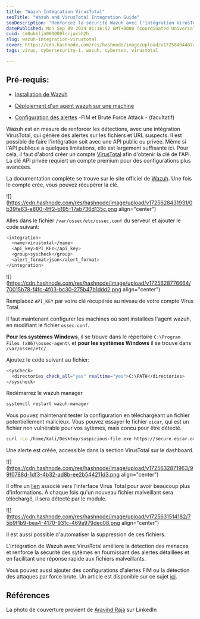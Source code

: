```yaml
---
title: "Wazuh Intégration VirusTotal"
seoTitle: "Wazuh and VirusTotal Integration Guide"
seoDescription: "Renforcez la sécurité Wazuh avec l'intégration VirusTotal pour des détections et alertes avancées sur fichiers et URL suspects"
datePublished: Mon Sep 09 2024 01:16:52 GMT+0000 (Coordinated Universal Time)
cuid: cm0ubbljn000009lccjac5h2h
slug: wazuh-integration-virustotal
cover: https://cdn.hashnode.com/res/hashnode/image/upload/v1725840448744/bebbfcb1-a502-4971-8c89-d77a9042e429.jpeg
tags: virus, cybersecurity-1, wazuh, cybersec, virustotal

---
```


## Pré-requis:

* [Installation de Wazuh](https://blog.fikara.io/wazuh-installation)
    
* [Déploiement d'un agent wazuh sur une machine](https://blog.fikara.io/deploiement-des-agents-wazuh)
    
* [Configuration des alertes](https://blog.fikara.io/configuration-des-alertes-fim-sur-wazuh) -FIM et Brute Force Attack - (facultatif)
    

Wazuh est en mesure de renforcer les détections, avec une intégration VirusTotal, qui génère des alertes sur les fichiers et URL suspects. Il est possible de faire l'intégration soit avec une API public ou privée. Même si l'API publique a quelques limitations, elle est largement suffisante ici. Pour cela, il faut d'abord créer un compte [VirusTotal](https://www.virustotal.com/gui/home/upload) afin d'obtenir la clé de l'API. La clé API privée requiert un compte premium pour des configurations plus avancées.

La documentation complète se trouve sur le site officiel de [Wazuh](https://documentation.wazuh.com/current/user-manual/capabilities/malware-detection/virus-total-integration.html). Une fois le compte crée, vous pouvez récupérer la clé.

![](https://cdn.hashnode.com/res/hashnode/image/upload/v1725628431931/0b39fe63-e800-4ff2-b195-17ab736d135c.png align="center")

Alles dans le fichier `/var/ossec/etc/ossec.conf` du serveur et ajouter le code suivant:

```bash
<integration>
  <name>virustotal</name>
  <api_key>API_KEY</api_key>
  <group>syscheck</group>
  <alert_format>json</alert_format>
</integration>
```

![](https://cdn.hashnode.com/res/hashnode/image/upload/v1725628776664/70015b78-f4fc-4f03-bc30-275b47b1ddd2.png align="center")

Remplacez `API_KEY` par votre clé récupérée au niveau de votre compte Virus Total.

Il faut maintenant configurer les machines où sont installées l'agent wazuh, en modifiant le fichier `ossec.conf`.

**Pour les systèmes Windows**, il se trouve dans le répertoire `C:\Program Files (x86)\ossec-agent\` et **pour les systèmes Windows** il se trouve dans `/var/ossec/etc/`

Ajoutez le code suivant au fichier:

```bash
<syscheck>
  <directories check_all="yes" realtime="yes">C:\PATH</directories>
</syscheck>
```

Redémarrez le wazuh manager

```bash
systemctl restart wazuh-manager
```

Vous pouvez maintenant tester la configuration en téléchargeant un fichier potentiellement malicieux. Vous pouvez essayer le fichier `eicar`, qui est un fichier non vulnérable pour vos sytèmes, mais concu pour être détecté.

```bash
curl -Lo /home/kali/Desktop/suspicious-file.exe https://secure.eicar.org/eicar.com
```

Une alerte est créée, accessible dans la section VirusTotal sur le dashboard.

![](https://cdn.hashnode.com/res/hashnode/image/upload/v1725632871963/99f0788d-1df3-4b32-ad8b-ee2b544211d3.png align="center")

Il offre un [lien](https://www.virustotal.com/gui/file/275a021bbfb6489e54d471899f7db9d1663fc695ec2fe2a2c4538aabf651fd0f/detection/f-275a021bbfb6489e54d471899f7db9d1663fc695ec2fe2a2c4538aabf651fd0f-1725629780) associé vers l'interface Virus Total pour avoir beaucoup plus d'informations. À chaque fois qu'un nouveau fichier malveillant sera téléchargé, il sera détecté par le module.

![](https://cdn.hashnode.com/res/hashnode/image/upload/v1725631514182/75b9f1b9-bea4-4170-931c-469a979dec08.png align="center")

Il est aussi possible d'automatiser la suppression de ces fichiers.

L'intégration de Wazuh avec VirusTotal améliore la détection des menaces et renforce la sécurité des sytèmes en fournissant des alertes détaillées et en facilitant une réponse rapide aux fichiers malveillants.

Vous pouvez aussi ajouter des configurations d'alertes FIM ou la détection des attaques par force brute. Un article est disponible sur ce sujet [ici](https://blog.fikara.io/configuration-des-alertes-fim-sur-wazuh).

## Références

La photo de couverture provient de [Aravind Raja](https://www.linkedin.com/in/aravindsraja/) sur LinkedIn